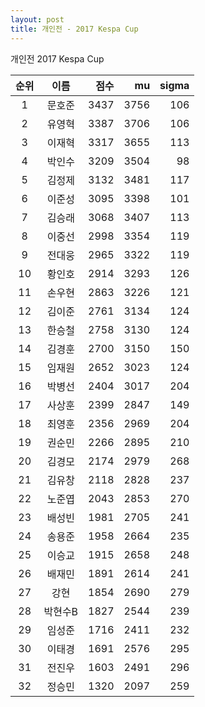 ```yaml
---
layout: post
title: 개인전 - 2017 Kespa Cup
---
```


개인전 2017 Kespa Cup

| 순위 | 이름 | 점수 | mu | sigma |
|:---:|:---:|---:|---:|---:|
| 1 | 문호준 | 3437 | 3756 | 106 |
| 2 | 유영혁 | 3387 | 3706 | 106 |
| 3 | 이재혁 | 3317 | 3655 | 113 |
| 4 | 박인수 | 3209 | 3504 | 98 |
| 5 | 김정제 | 3132 | 3481 | 117 |
| 6 | 이준성 | 3095 | 3398 | 101 |
| 7 | 김승래 | 3068 | 3407 | 113 |
| 8 | 이중선 | 2998 | 3354 | 119 |
| 9 | 전대웅 | 2965 | 3322 | 119 |
| 10 | 황인호 | 2914 | 3293 | 126 |
| 11 | 손우현 | 2863 | 3226 | 121 |
| 12 | 김이준 | 2761 | 3134 | 124 |
| 13 | 한승철 | 2758 | 3130 | 124 |
| 14 | 김경훈 | 2700 | 3150 | 150 |
| 15 | 임재원 | 2652 | 3023 | 124 |
| 16 | 박병선 | 2404 | 3017 | 204 |
| 17 | 사상훈 | 2399 | 2847 | 149 |
| 18 | 최영훈 | 2356 | 2969 | 204 |
| 19 | 권순민 | 2266 | 2895 | 210 |
| 20 | 김경모 | 2174 | 2979 | 268 |
| 21 | 김유창 | 2118 | 2828 | 237 |
| 22 | 노준엽 | 2043 | 2853 | 270 |
| 23 | 배성빈 | 1981 | 2705 | 241 |
| 24 | 송용준 | 1958 | 2664 | 235 |
| 25 | 이승교 | 1915 | 2658 | 248 |
| 26 | 배재민 | 1891 | 2614 | 241 |
| 27 | 강현 | 1854 | 2690 | 279 |
| 28 | 박현수B | 1827 | 2544 | 239 |
| 29 | 임성준 | 1716 | 2411 | 232 |
| 30 | 이태경 | 1691 | 2576 | 295 |
| 31 | 전진우 | 1603 | 2491 | 296 |
| 32 | 정승민 | 1320 | 2097 | 259 |
